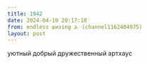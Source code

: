 ```yaml
---
title: 1942
date: 2024-04-10 20:17:18
from: endless шизing ⍼ (channel1162404975)
layout: post
---
```


уютный добрый дружественный артхаус
